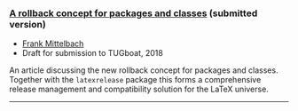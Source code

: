 

### <a href="{{site.baseurl}}/publications/2018-version-rollback.pdf" target="_blank" onclick="vgwPixelCall('f018e721a0fe425899cee633a987ebff');">A rollback concept for packages and classes</a> (submitted version)

+ [Frank Mittelbach]({{site.baseurl}}/about/team/#frank-mittelbach)
+ Draft for submission to TUGboat, 2018 

An article discussing the new rollback concept for packages and
classes. Together with the `latexrelease` package this forms a
comprehensive release management and compatibility solution for the
LaTeX universe.


***

